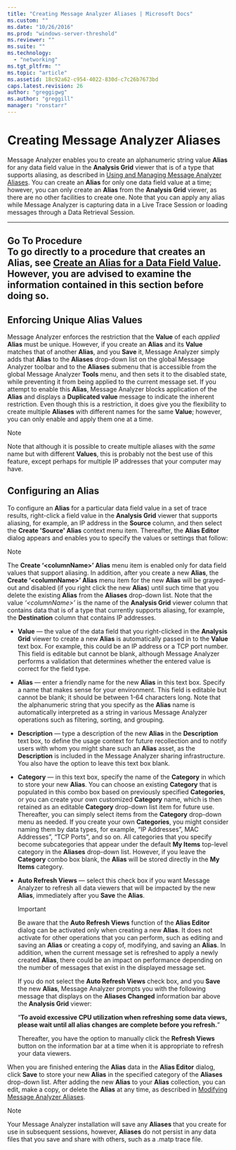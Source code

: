 ```yaml
---
title: "Creating Message Analyzer Aliases | Microsoft Docs"
ms.custom: ""
ms.date: "10/26/2016"
ms.prod: "windows-server-threshold"
ms.reviewer: ""
ms.suite: ""
ms.technology: 
  - "networking"
ms.tgt_pltfrm: ""
ms.topic: "article"
ms.assetid: 18c92a62-c954-4022-830d-c7c26b7673bd
caps.latest.revision: 26
author: "greggigwg"
ms.author: "greggill"
manager: "ronstarr"
---
```

# Creating Message Analyzer Aliases
Message Analyzer enables you to create an alphanumeric string value **Alias** for any data field value in the **Analysis Grid** viewer that is of a type that supports aliasing, as described in [Using and Managing Message Analyzer Aliases](using-and-managing-message-analyzer-aliases.md). You can create an **Alias** for only one data field value at a time; however, you can only create an **Alias** from the **Analysis Grid** viewer, as there are no other facilities to create one. Note that you can apply any alias while Message Analyzer is capturing data in a Live Trace Session or loading messages through a Data Retrieval Session.  
  
---  
  
 **Go To Procedure**   
To go directly to a procedure that creates an **Alias**, see [Create an Alias for a Data Field Value](procedures-using-the-data-viewing-features.md#BKMK_CreateAlias). However, you are advised to examine the information contained in this section before doing so.  
---  
  
## Enforcing Unique Alias Values  
 Message Analyzer enforces the restriction that the **Value** of each *applied* **Alias** must be unique. However, if you create an **Alias** and its **Value** matches that of another **Alias**, and you **Save** it, Message Analyzer simply adds that **Alias** to the **Aliases** drop-down list on the global Message Analyzer toolbar and to the **Aliases** submenu that is accessible from the global Message Analyzer **Tools** menu, and then sets it to the disabled state, while preventing it from being applied to the current message set. If you attempt to enable this **Alias**, Message Analyzer blocks application of the **Alias** and displays a **Duplicated value** message to indicate the inherent restriction. Even though this is a restriction, it does give you the flexibility to create multiple **Aliases** with different names for the same **Value**; however, you can only enable and apply them one at a time.  
  
> [!NOTE]
>  Note that although it is possible to create multiple aliases with the *same* name but with different **Values**, this is probably not the best use of this feature, except perhaps for multiple IP addresses that your computer may have.  
  
## Configuring an Alias  
 To configure an **Alias** for a particular data field value in a set of trace results, right-click a field value in the **Analysis Grid** viewer that supports aliasing, for example, an IP address in the **Source** column, and then select the **Create 'Source' Alias** context menu item. Thereafter, the **Alias Editor** dialog appears and enables you to specify the values or settings that follow:  
  
> [!NOTE]
>  The **Create ‘\<columnName>’ Alias**  menu item is enabled only for data field values that support aliasing. In addition, after you create a new **Alias**, the **Create ‘\<columnName>’ Alias** menu item for the new **Alias** will be grayed-out and disabled (if you right click the new **Alias**) until such time that you delete the existing **Alias** from the **Aliases** drop-down list. Note that the value *‘\<columnName>’* is the name of the **Analysis Grid** viewer column that contains data that is of a type that currently supports aliasing, for example, the **Destination** column that contains IP addresses.  
  
-   **Value** — the value of the data field that you right-clicked in the **Analysis Grid** viewer to create a new **Alias** is automatically passed in to the **Value** text box. For example, this could be an IP address or a TCP port number. This field is editable but cannot be blank, although Message Analyzer performs a validation that determines whether the entered value is correct for the field type.  
  
-   **Alias** — enter a friendly name for the new **Alias** in this text box. Specify a name that makes sense for your environment. This field is editable but cannot be blank; it should be between 1-64 characters long. Note that the alphanumeric string that you specify as the **Alias** name is automatically interpreted as a string in various Message Analyzer operations such as filtering, sorting, and grouping.  
  
-   **Description** — type a description of the new **Alias** in the **Description** text box, to define the usage context for future recollection and to notify users with whom you might share such an **Alias** asset, as the **Description** is included in the Message Analyzer sharing infrastructure. You also have the option to leave this text box blank.  
  
-   **Category** — in this text box, specify the name of the **Category** in which to store your new **Alias**. You can choose an existing **Category** that is populated in this combo box based on previously specified **Categories**, or you can create your own customized **Category** name, which is then retained as an editable **Category** drop-down list item for future use. Thereafter, you can simply select items from the **Category** drop-down menu as needed. If you create your own **Categories**, you might consider naming them by data types, for example, “IP Addresses”, MAC Addresses”, “TCP Ports”, and so on. All categories that you specify become subcategories that appear under the default **My Items** top-level category in the **Aliases** drop-down list. However, if you leave the **Category** combo box blank, the **Alias** will be stored directly in the **My Items** category.  
  
-   **Auto Refresh Views** — select this check box if you want Message Analyzer to refresh all data viewers that will be impacted by the new **Alias**, immediately after you **Save** the **Alias**.  
  
    > [!IMPORTANT]
    >  Be aware that the **Auto Refresh Views** function of the **Alias Editor** dialog can be activated only when creating a new **Alias**. It does not activate for other operations that you can perform, such as editing and saving an **Alias** or creating a copy of, modifying, and saving an **Alias**. In addition, when the current message set is refreshed to apply a newly created **Alias**, there could be an impact on performance depending on the number of messages that exist in the displayed message set.  
  
     If you do not select the **Auto Refresh Views** check box, and you **Save** the new **Alias**, Message Analyzer prompts you with the following message that displays on the **Aliases Changed** information bar above the **Analysis Grid** viewer:  
  
     “**To avoid excessive CPU utilization when refreshing some data views, please wait until all alias changes are complete before you refresh.**”  
  
     Thereafter, you have the option to manually click the **Refresh Views** button on the information bar at a time when it is appropriate to refresh your data viewers.  
  
 When you are finished entering the **Alias** data in the **Alias Editor** dialog, click **Save** to store your new **Alias** in the specified category of the **Aliases** drop-down list. After adding the new **Alias** to your **Alias** collection, you can edit, make a copy, or delete the **Alias** at any time, as described in [Modifying Message Analyzer Aliases](modifying-message-analyzer-aliases.md).  
  
> [!NOTE]
>  Your Message Analyzer installation will save any **Aliases** that you create for use in subsequent sessions, however, **Aliases** do not persist in any data files that you save and share with others, such as a .matp trace file.
